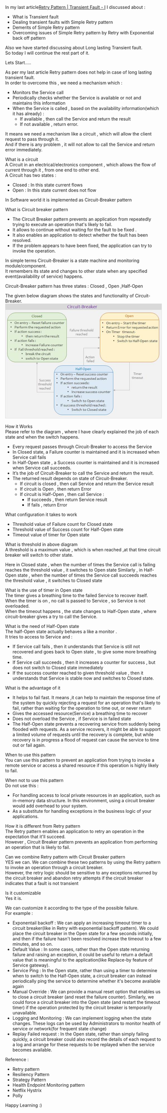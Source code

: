 
In my last article[Retry Pattern | Transient Fault - I](../A2/TransientFault-I.md)  I discussed about :  
* What is Transient fault
* Dealing transient faults with Simple Retry pattern 
* Demerits of Simple Retry pattern
* Overcoming issues of Simple Retry pattern by Retry with Exponential back off pattern

Also we have started discussing about Long lasting Transient fault.  
So today I will continue the rest part of it.  

Lets Start…..

As per my last article Retry pattern does not help in case of long lasting transient fault.  
In order to overcome this , we need a mechanism which :  
* Monitors the Service call
* Periodically checks whether the Service is available or not and maintains this information
* When the Service is called , based on the availability information(which it has already) :
  * If available , then call the Service and return the result
  * If not available , return error.

It means we need a mechanism like a circuit , which will allow the client request to pass through it.  
And if there is any problem , it will not allow to call the Service and return error immediately.  

What is a circuit  
A Circuit in an electrical/electronics component , which allows the flow of current through it , from one end to other end.  
A Circuit has two states :  
* Closed : In this state current flows  
* Open : In this state current does not flow  

In Software world it is implemented as Circuit-Breaker pattern  

What is Circuit breaker pattern   
* The Circuit Breaker pattern prevents an application from repeatedly trying to execute an operation that's likely to fail.  
* It allows to continue without waiting for the fault to be fixed .  
* It also enables an application to detect whether the fault has been resolved.   
* If the problem appears to have been fixed, the application can try to invoke the operation.  

In simple terms Circuit-Breaker is a state machine and monitoring module/component.  
It remembers its state and changes to other state when any specified event(availability of service) happens.  

Circuit-Breaker pattern has three states : Closed , Open ,Half-Open  

The given below diagram shows the states and functionality of Circuit-Breaker.  
![Circuit Breaker Pattern](images/circuitbreaker.png)  

How it Works  
Please refer to the diagram , where I have clearly explained the job of each state and when the switch happens.  

* Every request passes through Circuit-Breaker to access the Service  
* In Closed state, a Failure counter is maintained and it is increased when Service call fails  
* In Half-Open state , a Success counter is maintained and it is increased when Service call succeeds.  
* It’s the job of Circuit-Breaker to call the Service and return the result.  
* The returned result depends on state of Circuit-Breaker.  
  * If circuit is closed , then call Service and return the Service result  
  * If circuit is Open , then return Error  
  * If circuit is Half-Open , then call Service :  
    * If succeeds , then return Service result
    * If fails , return Error

What configuration it takes to work  
* Threshold value of Failure count for Closed state  
* Threshold value of Success count for Half-Open state  
* Timeout value of timer for Open state  

What is threshold in above diagram  
A threshold is a maximum value , which is when reached ,at that time circuit breaker will switch to other state.  

Here in Closed state , when the number of times the Service call is failing reaches the threshold value , it switches to Open state
Similarly , in Half-Open state , when the number of times the Service call succeeds reaches the threshold value , it switches to Closed state  

What is the use of timer in Open state  
The timer gives a breathing time to the failed Service to recover itself.  
When the timer is on , no call is passed to Service , so Service is not overloaded.  
When the timeout happens , the state changes to Half-Open state , where circuit-breaker gives a try to call the Service.  

What is the need of Half-Open state  
The half-Open state actually behaves a like a monitor .  
It tries to access to Service and :  
* If Service call fails , then it understands that Service is still not recovered and goes back to Open state , to give some more breathing time.  
* If Service call succeeds , then it increases a counter for success , but does not switch to Closed state immediately  
* If the success counter reached to given threshold value , then it understands that Service is stable now and switches to Closed state.  

What is the advantage of it  
* It helps to fail fast. It means ,it can help to maintain the response time of the system by quickly rejecting a request for an operation that's likely to fail, rather than waiting for the operation to time out, or never return   
* Gives the accessed resource(Service) a breathing time to recover  
* Does not overload the Service , if Service is in failed state  
* The Half-Open state prevents a recovering service from suddenly being flooded with requests. As a service recovers, it might be able to support a limited volume of requests until the recovery is complete, but while recovery is in progress a flood of request can cause the service to time out or fail again.  

When to use this pattern  
You can use this pattern to prevent an application from trying to invoke a remote service or access a shared resource if this operation is highly likely to fail.  

When not to use this pattern  
Do not use this :  
* For handling access to local private resources in an application, such as in-memory data structure. In this environment, using a circuit breaker would add overhead to your system.  
* As a substitute for handling exceptions in the business logic of your applications.  

How it is different from Retry pattern  
The Retry pattern enables an application to retry an operation in the expectation that it'll succeed.   
However , Circuit Breaker pattern prevents an application from performing an operation that is likely to fail.  

Can we combine Retry pattern with Circuit Breaker pattern  
YES we can. We can combine these two patterns by using the Retry pattern to invoke an operation through a circuit breaker.  
However, the retry logic should be sensitive to any exceptions returned by the circuit breaker and abandon retry attempts if the circuit breaker indicates that a fault is not transient  

Is it customizable  
Yes it is.  

We can customize it according to the type of the possible failure.   
For example :  
* Exponentail backoff : We can apply an increasing timeout timer to a circuit breaker(like in Retry with exponential backoff pattern).
We could place the circuit breaker in the Open state for a few seconds initially, and then if the failure hasn't been resolved increase the timeout to a few minutes, and so on.  
* Default Value : In some cases, rather than the Open state returning failure and raising an exception, it could be useful to return a default value that is meaningful to the application(like Replace-by feature of Service gateway).  
* Service Ping : In the Open state, rather than using a timer to determine when to switch to the Half-Open state, a circuit breaker can instead periodically ping the service to determine whether it's become available again  
* Manual Override : We can provide a manual reset option that enables us to close a circuit breaker (and reset the failure counter). 
Similarly, we could force a circuit breaker into the Open state (and restart the timeout timer) if the operation protected by the circuit breaker is temporarily unavailable.  
* Logging and Monitoring : We can implement logging when the state changes. These logs can be used by Administrators to monitor health of service or network(for frequent state change)   
* Replay Failed request : In the Open state, rather than simply failing quickly, a circuit breaker could also record the details of each request to a log and arrange for these requests to be replayed when the service becomes available.  


Reference :  
* Retry pattern  
* Resiliency Pattern  
* Strategy Pattern  
* Health Endpoint Monitoring pattern  
* Netflix Hystrix  
* Polly  

Happy Learning :)
